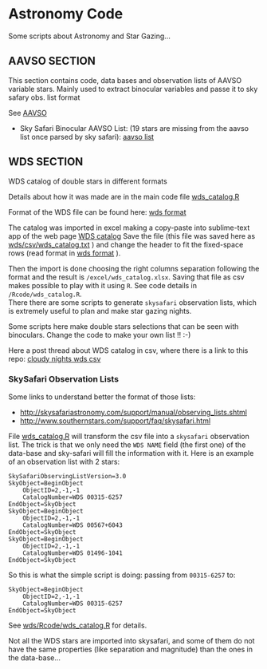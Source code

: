 Astronomy Code
============

Some scripts about Astronomy and Star Gazing...

## AAVSO SECTION

This section contains code, data bases and observation lists of AAVSO variable stars.
Mainly used to extract binocular variables and passe it to sky safary obs. list format

See [AAVSO](/aavso/)

* Sky Safari Binocular AAVSO List:  (19 stars are missing from the aavso list once parsed by sky safari): [aavso list](aavso/skysafari_parsed/aavso_variable_binoculars.skylist)

## WDS SECTION

WDS catalog of double stars in different formats

Details about how it was made are in the main code file [wds_catalog.R](wds/Rcode/wds_catalog.R)

Format of the WDS file can be found here: [wds format](http://ad.usno.navy.mil/wds/Webtextfiles/wdsweb_format.txt)

The catalog was imported in excel making a copy-paste into sublime-text app of the web page [WDS catalog](http://ad.usno.navy.mil/wds/Webtextfiles/wdsweb_summ2.txt)
Save the file (this file was saved here as [wds/csv/wds_catalog.txt](wds/csv/wds_catalog.txt) ) and change the header to fit the fixed-space rows (read format in [wds format](http://ad.usno.navy.mil/wds/Webtextfiles/wdsweb_format.txt) ).

Then the import is done choosing the right columns separation following the format and the result is `/excel/wds_catalog.xlsx`. 
Saving that file as csv makes possible to play with it using `R`. See code details in `/Rcode/wds_catalog.R`.   
There there are some scripts to generate `skysafari` observation lists, which is extremely useful to plan and make star gazing nights.

Some scripts here make double stars selections that can be seen with binoculars. Change the code to make your own list !! :-)

Here a post thread about WDS catalog in csv, where there is a link to this repo: [cloudy nights wds csv](https://www.cloudynights.com/topic/444854-wds-catalog-in-csv-format/)

### SkySafari Observation Lists

Some links to understand better the format of those lists:

* http://skysafariastronomy.com/support/manual/observing_lists.shtml
* http://www.southernstars.com/support/faq/skysafari.html

File [wds_catalog.R](wds/Rcode/wds_catalog.R) will transform the csv file into a `skysafari` observation list.
The trick is that we only need the `WDS NAME` field (the first one) of the data-base and sky-safari will fill the information with it.
Here is an example of an observation list with 2 stars:

```
SkySafariObservingListVersion=3.0
SkyObject=BeginObject
	ObjectID=2,-1,-1
	CatalogNumber=WDS 00315-6257
EndObject=SkyObject
SkyObject=BeginObject
	ObjectID=2,-1,-1
	CatalogNumber=WDS 00567+6043
EndObject=SkyObject
SkyObject=BeginObject
	ObjectID=2,-1,-1
	CatalogNumber=WDS 01496-1041
EndObject=SkyObject
```

So this is what the simple script is doing: passing from `00315-6257` to:

```
SkyObject=BeginObject
	ObjectID=2,-1,-1
	CatalogNumber=WDS 00315-6257
EndObject=SkyObject
```

See [wds/Rcode/wds_catalog.R](wds/Rcode/wds_catalog.R)  for details.

Not all the WDS stars are imported into skysafari, and some of them do not have the same properties (like separation and magnitude) than the ones in the data-base...

